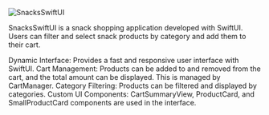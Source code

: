 
![SnacksSwiftUI](https://github.com/user-attachments/assets/77ff2079-55d9-4711-9e83-27dfb3198df7)

SnacksSwiftUI is a snack shopping application developed with SwiftUI. Users can filter and select snack products by category and add them to their cart.

Dynamic Interface: Provides a fast and responsive user interface with SwiftUI.
Cart Management: Products can be added to and removed from the cart, and the total amount can be displayed. This is managed by CartManager.
Category Filtering: Products can be filtered and displayed by categories.
Custom UI Components: CartSummaryView, ProductCard, and SmallProductCard components are used in the interface.
